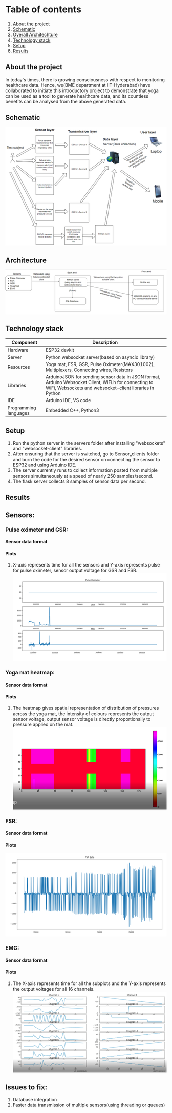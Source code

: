 
# Table of contents
1. [About the project](#about-the-project)
2. [Schematic](#schematic)
3. [Overall Architechture](#architecture)
4. [Technology stack](#technology-stack)
5. [Setup](#setup)
6. [Results](#results)


## About the project
In today's times, there is growing consciousness with respect to monitoring healthcare data. Hence, we(BME department at IIT-Hyderabad) have collaborated to initiate this introductory project to demonstrate that yoga can be used as a tool to generate healthcare data, and its countless benefits can be analysed from the above generated data.

## Schematic
![alt_text](https://github.com/akhilgattu02/Yoga_day_analytics/blob/main/schematics/schematic.png)

## Architecture
![alt_text](https://github.com/akhilgattu02/Yoga_day_analytics/blob/main/schematics/architecture.png)

## Technology stack
| Component             | Description                                                                                                                                                      |
|-----------------------|------------------------------------------------------------------------------------------------------------------------------------------------------------------|
| Hardware              | ESP32 devkit                                                                                                                                                     |
| Server                | Python websocket server(based on asyncio library)                                                                                                                |
| Resources             | Yoga mat, FSR, GSR, Pulse Oximeter(MAX301002), Multiplexers, Connecting wires, Resistors                                                                         |
| Libraries             | ArduinoJSON for sending sensor data in JSON format, Arduino Websocket Client, WiFi.h for connecting to WiFi, Websockets and websocket-client libraries in Python |
| IDE                   | Arduino IDE, VS code                                                                                                                                             |
| Programming languages | Embedded C++, Python3                                 
## Setup
1. Run the python server in the servers folder after installing "websockets" and "websocket-client" libraries.
2. After ensuring that the server is switched, go to Sensor_clients folder and burn the code for the desired sensor on connecting the sensor to ESP32 and using Arduino IDE.
3. The server currently runs to collect information posted from multiple sensors simultaneously at a speed of nearly 250 samples/second.
4. The flask server collects 8 samples of sensor data per second.
## Results
## Sensors:
### Pulse oximeter and GSR:
#### Sensor data format
#### Plots
1. X-axis represents time for all the sensors and Y-axis represents pulse for pulse oximeter, sensor output voltage for GSR and FSR.  
![alt text](https://github.com/akhilgattu02/Yoga_day_analytics/blob/main/pictures/Pulse_ox.png)
### Yoga mat heatmap:
#### Sensor data format
#### Plots
1. The heatmap gives spatial representation of distribution of pressures across the yoga mat, the intensity of colours represents the output sensor voltage, output sensor voltage is directly proportionally to pressure applied on the mat.
![alt_text](https://github.com/akhilgattu02/Yoga_day_analytics/blob/main/pictures/heatmap.png)
### FSR:
#### Sensor data format
#### Plots
![alt_text](https://github.com/akhilgattu02/Yoga_day_analytics/blob/main/pictures/fsr_plot.png)
### EMG:
#### Sensor data format
#### Plots
1. The X-axis represents time for all the subplots and the Y-axis represents the output voltages for all 16 channels.
![alt_text](https://github.com/akhilgattu02/Yoga_day_analytics/blob/main/pictures/emg.png)
## Issues to fix:
1. Database integration
2. Faster data transmission of multiple sensors(using threading or queues)
